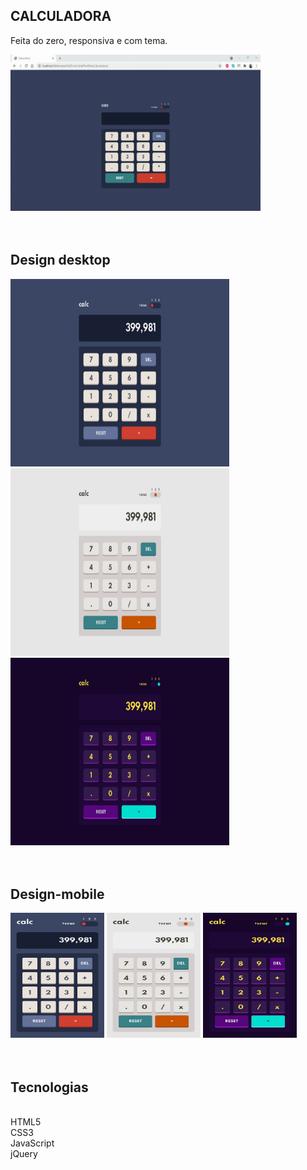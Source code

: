 
## CALCULADORA
Feita do zero, responsiva e com tema.

<img src="imagens/calculadora.gif" width=400 height=250>

<br/>
<br/>
<br/>


## Design desktop

<img src="imagens/desktop-design-theme-1.jpg" width=350 height=300>
<img src="imagens/desktop-design-theme-2.jpg" width=350 height=300>
<img src="imagens/desktop-design-theme-3.jpg" width=350 height=300>

<br/>
<br/>
<br/>

## Design-mobile

<img src="imagens/mobile-design-theme-1.jpg" width=150 height=200>
<img src="imagens/mobile-design-theme-2.jpg" width=150 height=200>
<img src="imagens/mobile-design-theme-3.jpg" width=150 height=200>

<br/>
<br/>
<br/>


## Tecnologias

<br/>HTML5
<br/>CSS3
<br/>JavaScript
<br/>jQuery

